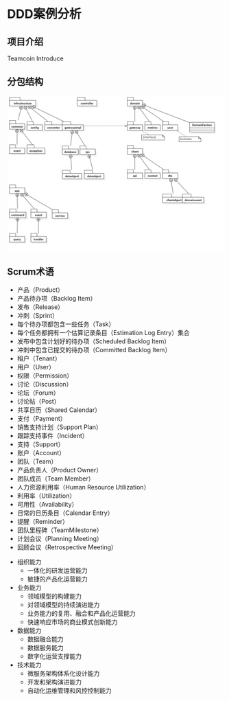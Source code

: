 # DDD案例分析
## 项目介绍

Teamcoin Introduce

## 分包结构

![分包结构](分包结构.png)

## Scrum术语

+ 产品（Product）
+ 产品待办项（Backlog Item）
+ 发布（Release）
+ 冲刺（Sprint）
+ 每个待办项都包含一些任务（Task）
+ 每个任务都拥有一个估算记录条目（Estimation Log Entry）集合
+ 发布中包含计划好的待办项（Scheduled Backlog Item）
+ 冲刺中包含已提交的待办项（Committed Backlog Item）
+ 租户（Tenant）
+ 用户（User）
+ 权限（Permission）
+ 讨论（Discussion）
+ 论坛（Forum）
+ 讨论帖（Post）
+ 共享日历（Shared Calendar）
+ 支付（Payment）
+ 销售支持计划（Support Plan）
+ 跟踪支持事件（Incident）
+ 支持（Support）
+ 账户（Account）
+ 团队（Team）
+ 产品负责人（Product Owner）
+ 团队成员（Team Member）
+ 人力资源利用率（Human Resource Utilization）
+ 利用率（Utilization）
+ 可用性（Availability）
+ 日常的日历条目（Calendar Entry）
+ 提醒（Reminder）
+ 团队里程碑（TeamMilestone）
+ 计划会议（Planning Meeting）
+ 回顾会议（Retrospective Meeting）

- 组织能力
  - 一体化的研发运营能力
  - 敏捷的产品化运营能力
- 业务能力
  - 领域模型的构建能力
  - 对领域模型的持续演进能力
  - 业务能力的复用、融合和产品化运营能力
  - 快速响应市场的商业模式创新能力
- 数据能力
  - 数据融合能力
  - 数据服务能力
  - 数字化运营支撑能力
- 技术能力
  - 微服务架构体系化设计能力
  - 开发和架构演进能力
  - 自动化运维管理和风控控制能力